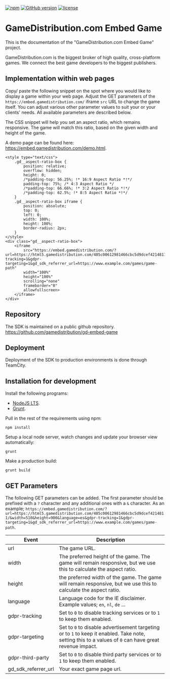 [![npm](https://img.shields.io/npm/v/npm.svg)](https://nodejs.org/)
[![GitHub version](https://img.shields.io/badge/version-1.0.0-green.svg)](https://github.com/GameDistribution/gd-embed-gameGD-HTML5/)
[![license](https://img.shields.io/github/license/mashape/apistatus.svg)](https://github.com/GameDistribution/gd-embed-game/blob/master/LICENSE)


# GameDistribution.com Embed Game
This is the documentation of the "GameDistribution.com Embed Game" project.

GameDistribution.com is the biggest broker of high quality, cross-platform games. We connect the best game developers to the biggest publishers.

## Implementation within web pages
Copy/ paste the following snippet on the spot where you would like to display a game within your web page. Adjust the GET parameters of the `https://embed.gamedistribution.com/` iframe `src` URL to change the game itself. You can adjust various other parameter values to suit your or your clients' needs. All available parameters are described below.

The CSS snippet will help you set an aspect ratio, which remains responsive. The game will match this ratio, based on the given width and height of the game.

A demo page can be found here: <a href="https://embed.gamedistribution.com/demo.html" target="_blank">https://embed.gamedistribution.com/demo.html</a>. 
```
<style type="text/css">
    .gd__aspect-ratio-box {
        position: relative;
        overflow: hidden;
        height: 0;
        /*padding-top: 56.25%; !* 16:9 Aspect Ratio *!*/
        padding-top: 75%; /* 4:3 Aspect Ratio */
        /*padding-top: 66.66%; !* 3:2 Aspect Ratio *!*/
        /*padding-top: 62.5%; !* 8:5 Aspect Ratio *!*/
    }
    .gd__aspect-ratio-box iframe {
        position: absolute;
        top: 0;
        left: 0;
        width: 100%;
        height: 100%;
        border-radius: 2px;
    }
</style>
<div class="gd__aspect-ratio-box">
    <iframe
        src="https://embed.gamedistribution.com/?url=https://html5.gamedistribution.com/405c00612981466cbc5d9dcef4214811/&width=510&height=900&language=es&gdpr-tracking=1&gdpr-targeting=1&gd_sdk_referrer_url=https://www.example.com/games/game-path"
        width="100%"
        height="100%"
        scrolling="none"
        frameborder="0"
        allowfullscreen>
    </iframe>
</div>
```

## Repository
The SDK is maintained on a public github repository.
<a href="https://github.com/gamedistribution/gd-embed-game" target="_blank">https://github.com/gamedistribution/gd-embed-game</a>

## Deployment
Deployment of the SDK to production environments is done through TeamCity.

## Installation for development
Install the following programs:
* [NodeJS LTS](https://nodejs.org/).
* [Grunt](http://gruntjs.com/).

Pull in the rest of the requirements using npm:
```
npm install
```

Setup a local node server, watch changes and update your browser view automatically:
```
grunt
```

Make a production build:
```
grunt build
```

## GET Parameters
The following GET parameters can be added. The first parameter should be prefixed with a `?` character and any additional ones with a `&` character.
As an example; `https://embed.gamedistribution.com/?url=https://html5.gamedistribution.com/405c00612981466cbc5d9dcef4214811/&width=510&height=900&language=es&gdpr-tracking=1&gdpr-targeting=1&gd_sdk_referrer_url=https://www.example.com/games/game-path`.

| Event | Description |
| --- | --- |
| url | The game URL. |
| width | The preferred height of the game. The game will remain responsive, but we use this to calculate the aspect ratio. |
| height | the preferred width of the game. The game will remain responsive, but we use this to calculate the aspect ratio. |
| language | Language code for the IE disclaimer. Example values; `en`, `nl`, `de` ... |
| gdpr-tracking | Set to `0` to disable tracking services or to `1` to keep them enabled. |
| gdpr-targeting | Set to `0` to disable advertisement targeting or to `1` to keep it enabled. Take note, setting this to a values of `0` can have great revenue impact. |
| gdpr-third-party | Set to `0` to disable third party services or to `1` to keep them enabled. |
| gd_sdk_referrer_url | Your exact game page url. |
